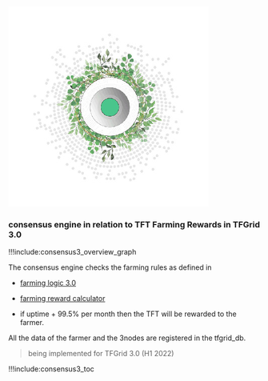 ![](img/grid_header.jpg)

### consensus engine in relation to TFT Farming Rewards in TFGrid 3.0

!!!include:consensus3_overview_graph

The consensus engine checks the farming rules as defined in 

- [farming logic 3.0](farming_reward)
- [farming reward calculator](farming_calculator)

- if uptime + 99.5% per month then the TFT will be rewarded to the farmer.

All the data of the farmer and the 3nodes are registered in the tfgrid_db.

> being implemented for TFGrid 3.0 (H1 2022)

!!!include:consensus3_toc